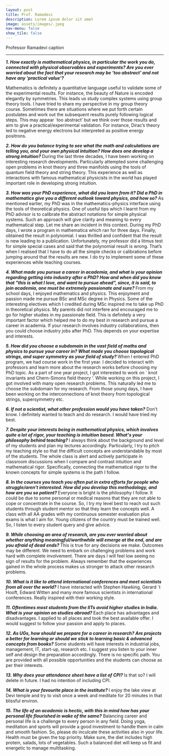 ```yaml
---
layout: post
title: Prof. Ramadevi
description: Lorem ipsum dolor sit amet
image: assets/images/.jpeg
nav-menu: false
show_tile: false
---
```


Professor Ramadevi caption

<hr>

<b><i>1. How exactly is mathematical physics, in particular the work you do, connected with physical 
observables and experiments? Are you ever worried about the fact that your research may be 'too 
  abstract' and not have any 'practical value'? </i></b>

Mathematics is definitely a quantitative language useful to validate some of the experimental results.
For instance, the beauty of Nature is encoded elegantly by symmetries. This leads us study complex 
systems using group theory tools. I have tried to share my perspective in my group theory course. 
Sometimes there are situations where we put forth certain postulates and work out the subsequent 
results purely following logical steps. This may appear `too abstract’ but we think over those results and 
aim to give a practical/experimental validation. For instance, Dirac’s theory led to negative energy 
electrons but interpreted as positive energy positrons.

<b><i>2. How do you balance trying to see what the math and calculations are telling you, and your own 
physical intuition? How does one develop a strong intuition? </i></b>
During the last three decades, I have been working on interesting research developments. Particularly 
attempted some challenging open problems in knot theory and three manifolds using the tools of 
quantum field theory and string theory. This experience as well as interactions with famous mathematical 
physicists in the world has played important role in developing strong intuition. 

<b><i>3. How was your PhD experience, what did you learn from it? Did a PhD in mathematics give you a 
different outlook toward physics, and how so? </i></b>
As mentioned earlier, my PhD was in the mathematics-physics interface using the tools of theoretical 
physics. One of useful tips which I learnt from my PhD advisor is to calibrate the abstract notations for 
simple physical systems. Such an approach will give clarity and meaning to every mathematical step. Let 
me share an incident in this context.
During my PhD days, I wrote a program in mathematica which ran for three days. Finally, obtained the 
result in polynomial. I was thrilled and confident that the result is new leading to a publication. 
Unfortunately, my professor did a litmus test for simple special cases and said that the polynomial result is 
wrong. That’s when I realised that I have to do all the simple checks or calibrations before jumping 
around that the results are new.
I do try to implement some of these experiences while teaching courses. 

<b><i>4. What made you pursue a career in academia, and what is your opinion regarding getting into 
industry after a PhD? How and when did you know that "this is what I love, and want to pursue ahead", 
since, it is said, to join academia, one must be extremely passionate and sure? </i></b>
From my school days, I enjoyed mathematics and physics. This enjoyment and passion made me pursue 
BSc and MSc degree in Physics. Some of the interesting electives which I credited during MSc inspired me 
to take up PhD in theoretical physics. My parents did not interfere and encouraged me to go for higher 
studies in my passionate field. This is definitely a very important factor which helped me to do my best in 
research and pursue a career in academia. 
If your research involves industry collaborations, then you could choose industry jobs after PhD. This 
depends on your expertise and interests. 

<b><i>5. How did you choose a subdomain in the vast field of maths and physics to pursue your career in? 
What made you choose topological strings, and super symmetry as your field of study? </i></b>
When I entered PhD program, we had course work in the first year. I decided to interact with professors 
and learn more about the research works before choosing my PhD topic. As a part of one year project, I 
got interested to work on ` knot invariants and Chern-Simons field theory ‘. While working on this project, 
I got involved with many open research problems. This naturally led me to choose the subdomain for my 
research. From those young days, I have been working on the interconnections of knot theory from
topological strings, supersymmetry etc.

<b><i>6. If not a scientist, what other profession would you have taken?</i></b>
Don’t know. I definitely wanted to teach and do research. I would have tried my best.

<b><i>7. Despite your interests being in mathematical physics, which involves quite a lot of rigor, your 
teaching is intuition based. What's your philosophy behind teaching? </i></b>
I always think about the background and level of my students and plan my lectures accordingly. 
Particularly, I try to pitch my teaching style so that the difficult concepts are understandable by most 
of the students. The whole class is alert and actively participate in classroom discussions when I 
compare and contrast intuition and mathematical rigor. Specifically, connecting the mathematical 
rigor to the known concepts for simple systems is the path I follow. 

<b><i>8. In the courses you teach you often put in extra efforts for people who struggle/aren't interested. 
How did you develop this methodology, and how are you so patient? </i></b>
 Everyone is bright is the philosophy I follow. It could be due to some personal or medical reasons that 
they are not able to cope or concentrate in the course. So, I try my level best to reach out such students 
through student mentor so that they learn the concepts well. A class with all AA grades with my 
continuous semester evaluation plus exams is what I aim for. Young citizens of the country must be 
trained well. So, I listen to every student query and give advice. 

<b><i>9. While choosing an area of research, are you ever worried about whether anything 
meaningful/worthwhile will emerge at the end, and are you afraid of dead ends? </i></b>
 This is true for any decisions we make. Outcomes may be different. We need to embark on challenging 
problems and work hard with complete involvement. There are days I will feel low seeing no sign of 
results for the problem. Always remember that the experiences gained in the whole process makes us 
stronger to attack other research problems. 
  
<b><i>10. What is it like to attend international conferences and meet scientists from all over the world?</i></b>
 I have interacted with Stephen Hawking, Gerard `t Hooft, Edward Witten and many more famous 
scientists in international conferences. Really inspired with their working style. 

<b><i>11. Oftentimes most students from the IITs avoid higher studies in India. What is your opinion on 
studies abroad? </i></b>
Each place has advantages and disadvantages. I applied to all places and took the best available offer.
I would suggest to follow your passion and apply to places. 
  
<b><i>12. As UGs, how should we prepare for a career in research? Are projects a better for learning or 
should we stick to learning basic & advanced concepts from books? </i></b>
Some students will have interests in industrial jobs, management, IT, start-up, research etc. I suggest you 
listen to your inner self and design the preparation accordingly. There is no specific path. You are provided 
with all possible opportunities and the students can choose as per their interests.
  
<b><i>13. Why does your attendance sheet have a list of CPI? </i></b>
Is that so? I will delete in future. I had no intention of including CPI.
  
<b><i>14. What is your favourite place in the institute? </i></b>
I enjoy the lake view at Devi temple and try to visit once a week and meditate for 20 minutes in that 
blissful environ. 
  
<b><i>15. The life of an academic is hectic, with this in mind how has your personal life flourished in wake of 
the same?</i></b>
Balancing career and personal life is a challenge to every person in any field. Doing yoga, meditation and 
sports will provide a good investment to handle them in calm and smooth fashion. So, please do inculcate 
these activities also in your life. 
Health must be given the top priority. Make sure, the diet includes high protein, salads, lots of vegetables. 
Such a balanced diet will keep us fit and energetic to manage multitasking.
